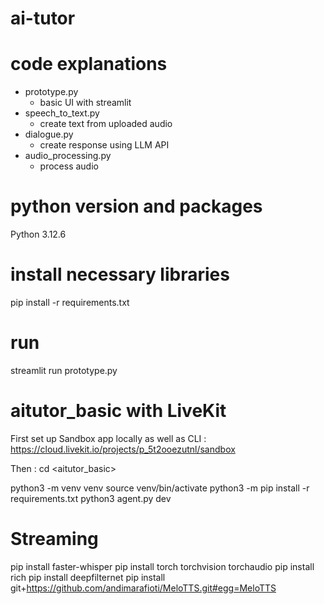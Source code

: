 # ai-tutor

# code explanations
- prototype.py
    - basic UI with streamlit
- speech_to_text.py
    - create text from uploaded audio
- dialogue.py
    - create response using LLM API
- audio_processing.py
    - process audio

# python version and packages
Python 3.12.6

# install necessary libraries
pip install -r requirements.txt

# run 
streamlit run prototype.py

# aitutor_basic with LiveKit
First set up Sandbox app locally as well as CLI : https://cloud.livekit.io/projects/p_5t2ooezutnl/sandbox

Then : 
cd <aitutor_basic>

python3 -m venv venv
source venv/bin/activate
python3 -m pip install -r requirements.txt
python3 agent.py dev

# Streaming 
pip install faster-whisper
pip install torch torchvision torchaudio
pip install rich
pip install deepfilternet
pip install git+https://github.com/andimarafioti/MeloTTS.git#egg=MeloTTS

